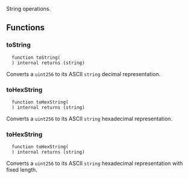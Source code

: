 
String operations.

## Functions
### toString
```solidity
  function toString(
  ) internal returns (string)
```

Converts a `uint256` to its ASCII `string` decimal representation.


### toHexString
```solidity
  function toHexString(
  ) internal returns (string)
```

Converts a `uint256` to its ASCII `string` hexadecimal representation.


### toHexString
```solidity
  function toHexString(
  ) internal returns (string)
```

Converts a `uint256` to its ASCII `string` hexadecimal representation with fixed length.


